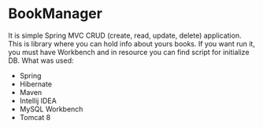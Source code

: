 # BookManager

It is simple Spring MVC CRUD (create, read, update, delete) application.
This is library where you can hold info about yours books.
If you want run it, you must have Workbench and in resource you can find script for initialize DB.
What was used:
- Spring
- Hibernate
- Maven
- Intellij IDEA
- MySQL Workbench
- Tomcat 8
